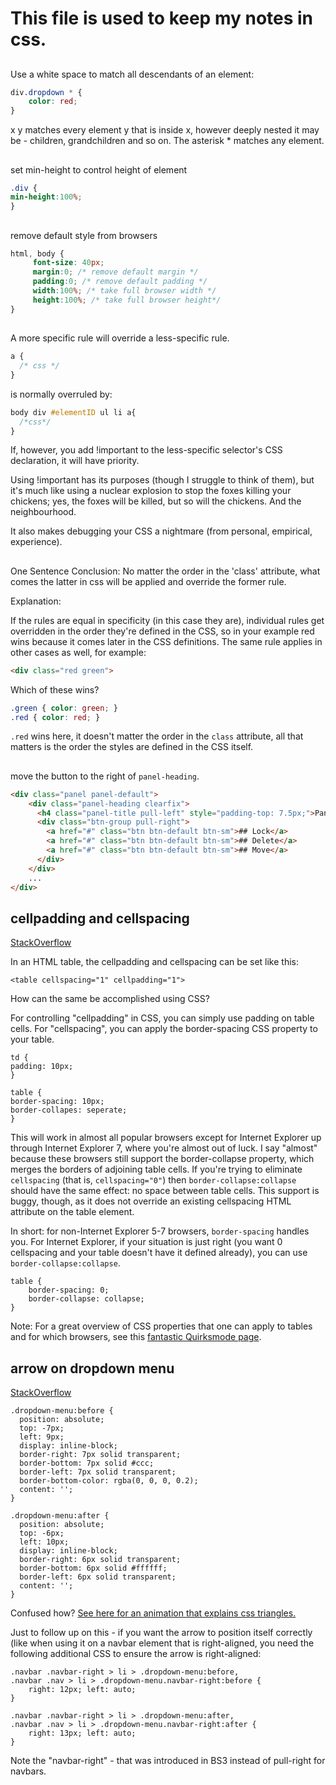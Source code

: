 # This file is used to keep my notes in css.
## 
Use a white space to match all descendants of an element:
```css
div.dropdown * {
    color: red;
}
```
x y matches every element y that is inside x, however deeply nested it may be - children, grandchildren and so on.
The asterisk * matches any element.


## 
set min-height to control height of element
```css
.div {
min-height:100%;
}
```


## 
remove default style from browsers
```css
html, body {
     font-size: 40px;      
     margin:0; /* remove default margin */
     padding:0; /* remove default padding */
     width:100%; /* take full browser width */
     height:100%; /* take full browser height*/
}
```


## 
A more specific rule will override a less-specific rule.
```css
a {
  /* css */
}
```
is normally overruled by:
```css
body div #elementID ul li a{
  /*css*/
}
```
If, however, you add !important to the less-specific selector's CSS declaration, it will have priority.

Using !important has its purposes (though I struggle to think of them), but it's much like using a nuclear explosion to stop the foxes killing your chickens; yes, the foxes will be killed, but so will the chickens. And the neighbourhood.

It also makes debugging your CSS a nightmare (from personal, empirical, experience).

##
One Sentence Conclusion: No matter the order in the 'class' attribute, what comes the latter in css will be applied and override the former rule.

Explanation:

If the rules are equal in specificity (in this case they are), individual rules get overridden in the order they're defined in the CSS, so in your example red wins because it comes later in the CSS definitions. The same rule applies in other cases as well, for example:
```html
<div class="red green">
```
Which of these wins?
```css
.green { color: green; }
.red { color: red; }
```
`.red` wins here, it doesn't matter the order in the `class` attribute, all that matters is the order the styles are defined in the CSS itself.

##

move the button to the right of `panel-heading`.
```html
<div class="panel panel-default">
    <div class="panel-heading clearfix">
      <h4 class="panel-title pull-left" style="padding-top: 7.5px;">Panel header</h4>
      <div class="btn-group pull-right">
        <a href="#" class="btn btn-default btn-sm">## Lock</a>
        <a href="#" class="btn btn-default btn-sm">## Delete</a>
        <a href="#" class="btn btn-default btn-sm">## Move</a>
      </div>
    </div>
    ...
</div>
```
## cellpadding and cellspacing

[StackOverflow](https://stackoverflow.com/questions/339923/set-cellpadding-and-cellspacing-in-css)

In an HTML table, the cellpadding and cellspacing can be set like this:
```
<table cellspacing="1" cellpadding="1">
```
How can the same be accomplished using CSS?
    
    
For controlling "cellpadding" in CSS, you can simply use padding on table cells.
For "cellspacing", you can apply the border-spacing CSS property to your table.
```
td {
padding: 10px;
}

table {
border-spacing: 10px;
border-collapes: seperate;
}
```

This will work in almost all popular browsers except for Internet Explorer up through Internet Explorer 7, where you're almost out of luck. I say "almost" because these browsers still support the border-collapse property, which merges the borders of adjoining table cells. If you're trying to eliminate `cellspacing` (that is, `cellspacing="0"`) then `border-collapse:collapse` should have the same effect: no space between table cells. This support is buggy, though, as it does not override an existing cellspacing HTML attribute on the table element.

In short: for non-Internet Explorer 5-7 browsers, `border-spacing` handles you. For Internet Explorer, if your situation is just right (you want 0 cellspacing and your table doesn't have it defined already), you can use `border-collapse:collapse`.
```
table { 
    border-spacing: 0;
    border-collapse: collapse;
}
```
Note: For a great overview of CSS properties that one can apply to tables and for which browsers, see this [fantastic Quirksmode page](https://quirksmode.org/css/css2/tables.html).

## arrow on dropdown menu

[StackOverflow](https://stackoverflow.com/questions/19983995/bootstrap-3-arrow-on-dropdown-menu)

```
.dropdown-menu:before {
  position: absolute;
  top: -7px;
  left: 9px;
  display: inline-block;
  border-right: 7px solid transparent;
  border-bottom: 7px solid #ccc;
  border-left: 7px solid transparent;
  border-bottom-color: rgba(0, 0, 0, 0.2);
  content: '';
}

.dropdown-menu:after {
  position: absolute;
  top: -6px;
  left: 10px;
  display: inline-block;
  border-right: 6px solid transparent;
  border-bottom: 6px solid #ffffff;
  border-left: 6px solid transparent;
  content: '';
}
```
Confused how? [See here for an animation that explains css triangles.](https://codepen.io/chriscoyier/pen/lotjh)

Just to follow up on this - if you want the arrow to position itself correctly (like when using it on a navbar element that is right-aligned, you need the following additional CSS to ensure the arrow is right-aligned:
```
.navbar .navbar-right > li > .dropdown-menu:before,
.navbar .nav > li > .dropdown-menu.navbar-right:before {
    right: 12px; left: auto;
}

.navbar .navbar-right > li > .dropdown-menu:after,
.navbar .nav > li > .dropdown-menu.navbar-right:after {
    right: 13px; left: auto;
}
```
Note the "navbar-right" - that was introduced in BS3 instead of pull-right for navbars.
